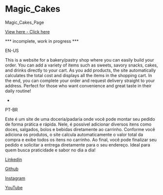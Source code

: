# Magic_Cakes
Magic_Cakes_Page

[View here - Click here](https://thiagotorresferrao.github.io/Magic_Cakes/)

*** incomplete, work in progress ***

EN-US

This is a website for a bakery/pastry shop where you can easily build your order. You can add a variety of items such as sweets, savory snacks, cakes, and drinks directly to your cart. As you add products, the site automatically calculates the total cost and displays all the items in the shopping cart. In the end, you can complete your order and request delivery straight to your address. Perfect for those who want convenience and great taste in their daily routine!


-


PT-BR

Este é um site de uma doceria/padaria onde você pode montar seu pedido de forma prática e rápida. Nele, é possível adicionar diversos itens como doces, salgados, bolos e bebidas diretamente ao carrinho. Conforme você adiciona os produtos, o site calcula automaticamente o valor total da compra e exibe todos os itens no carrinho. Ao final, você pode finalizar seu pedido e solicitar a entrega diretamente para o seu endereço. Ideal para quem busca praticidade e sabor no dia a dia!



[Linkedin](https://www.linkedin.com/in/thiago-f-torres/)

[Github](https://github.com/ThiagoTorresFerrao)

[Instagram](https://www.instagram.com/thiagotorresferrao/)

[YouTube](https://www.youtube.com/@Thiago_Torres)